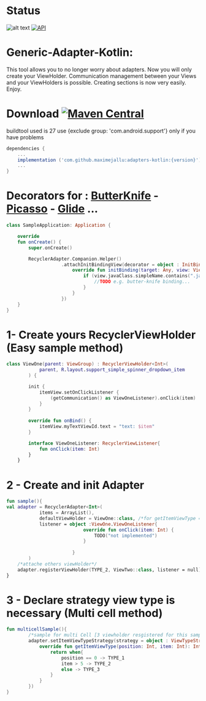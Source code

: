# Status
![alt text](https://travis-ci.org/MaximeJallu/generic-adapter-kotlin.svg?branch=develop) [![API](https://img.shields.io/badge/API-16%2B-brightgreen.svg?style=flat)](https://android-arsenal.com/api?level=16)


# Generic-Adapter-Kotlin:

This tool allows you to no longer worry about adapters. Now you will only create your ViewHolder.
Communication management between your Views and your ViewHolders is possible.
Creating sections is now very easily.
Enjoy.

# Download [![Maven Central](https://maven-badges.herokuapp.com/maven-central/com.github.maximejallu/adapters-kotlin/badge.svg?style=plastic)](https://maven-badges.herokuapp.com/maven-central/com.github.maximejallu/adapters-kotlin)
buildtool used is 27
use {exclude group: 'com.android.support'} only if you have problems
```groovy
dependencies {
    ...
    implementation ('com.github.maximejallu:adapters-kotlin:{version}')
    ...
}
```
# Decorators for : [ButterKnife][1] - [Picasso][2] - [Glide][3] ...
```kotlin
class SampleApplication: Application {

    override 
    fun onCreate() {
        super.onCreate()

        RecyclerAdapter.Companion.Helper()
                    .attachInitBindingView(decorator = object : InitBindingViewHolder {
                        override fun initBinding(target: Any, view: View) {
                            if (view.javaClass.simpleName.contains(".java")) {
                                //TODO e.g. butter-knife binding...
                            }
                        }
                    })
    }
}
```

# 1- Create yours RecyclerViewHolder (Easy sample method)
```kotlin
class ViewOne(parent: ViewGroup) : RecyclerViewHolder<Int>(
            parent, R.layout.support_simple_spinner_dropdown_item
        ) {

        init {
            itemView.setOnClickListener {
                (getCommunication() as ViewOneListener).onClick(item)
            }
        }
       
        override fun onBind() {
            itemView.myTextViewId.text = "text: $item"
        }

        interface ViewOneListener: RecyclerViewListener{
            fun onClick(item: Int)
        }  
    }
```

# 2 - Create and init Adapter
```kotlin
fun sample(){
val adapter = RecyclerAdapter<Int>(
            items = ArrayList(),
            defaultViewHolder = ViewOne::class, /*for getItemViewType == 0*/
            listener = object :ViewOne.ViewOneListener{
                            override fun onClick(item: Int) {
                                TODO("not implemented")
                            }
            
                        }
        )
    /*attache others viewHolder*/    
    adapter.registerViewHolder(TYPE_2, ViewTwo::class, listener = null)      
} 
```

# 3 - Declare strategy view type is necessary (Multi cell method)
```kotlin
fun multicellSample(){
        /*sample for multi Cell [3 viewholder resgistered for this sample]*/
        adapter.setItemViewTypeStrategy(strategy = object : ViewTypeStrategy<Int> {
            override fun getItemViewType(position: Int, item: Int): Int {
                return when{
                    position == 0 -> TYPE_1
                    item > 5 -> TYPE_2
                    else -> TYPE_3
                }
            }
        })
}
```

[1]: https://github.com/JakeWharton/butterknife
[2]: https://github.com/square/picasso
[3]: https://github.com/bumptech/glide